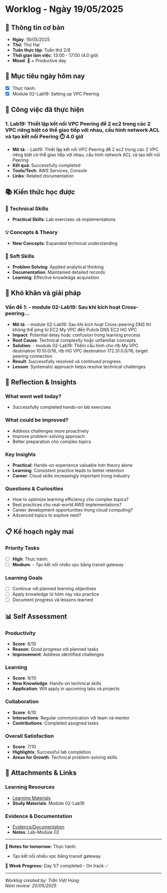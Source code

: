 # Worklog - Ngày 19/05/2025

## 📅 Thông tin cơ bản
- **Ngày**: 19/05/2025
- **Thứ**: Thứ Hai
- **Tuần thực tập**: Tuần thứ 2/8
- **Thời gian làm việc**: 13:00 - 17:00 (4.0 giờ)
- **Mood**: 🤔 + Productive day

## 🎯 Mục tiêu ngày hôm nay
- [x] Thực hành:
- [x] Module 02-Lab19: Setting up VPC Peering

## 💼 Công việc đã thực hiện

### 1. Lab19: Thiết lập kết nối VPC Peering để 2 ec2 trong các 2 VPC riêng biệt có thể giao tiếp với nhau, cấu hình network ACL và tạo kết nối Peering ⏱️ 4.0 giờ
- **Mô tả**: - Lab19: Thiết lập kết nối VPC Peering để 2 ec2 trong các 2 VPC riêng biệt có thể giao tiếp với nhau, cấu hình network ACL và tạo kết nối Peering
- **Kết quả**: Successfully completed
- **Tools/Tech**: AWS Services, Console
- **Links**: Related documentation

## 📚 Kiến thức học được

### 🔧 Technical Skills
- **Practical Skills**: Lab exercises và implementations

### 💡 Concepts & Theory
- **New Concepts**: Expanded technical understanding

### 🤝 Soft Skills
- **Problem Solving**: Applied analytical thinking
- **Documentation**: Maintained detailed records
- **Learning**: Effective knowledge acquisition

## 🚧 Khó khăn và giải pháp

### Vấn đề 1: - module 02-Lab19: Sau khi kích hoạt Cross-peering...
- **Mô tả**: - module 02-Lab19: Sau khi kích hoạt Cross-peering DNS thì không thể ping từ EC2 My VPC đến Pulicb DNS EC2 HG VPC
- **Impact**: Potential delay hoặc confusion trong learning process
- **Root Cause**: Technical complexity hoặc unfamiliar concepts
- **Solution**: - module 02-Lab19: Thêm cấu hình cho rtb My VPC destination 10.10.0/16, rtb HG VPC destination 172.31.0.0/16, target peering connection
- **Result**: Successfully resolved và continued progress
- **Lesson**: Systematic approach helps resolve technical challenges

## 💭 Reflection & Insights

### What went well today?
- Successfully completed hands-on lab exercises

### What could be improved?
- Address challenges more proactively
- Improve problem-solving approach
- Better preparation cho complex topics

### Key Insights
- **Practical**: Hands-on experience valuable hơn theory alone
- **Learning**: Consistent practice leads to better retention
- **Career**: Cloud skills increasingly important trong industry

### Questions & Curiosities
- How to optimize learning efficiency cho complex topics?
- Best practices cho real-world AWS implementations?
- Career development opportunities trong cloud computing?
- Advanced topics to explore next?

## 📋 Kế hoạch ngày mai

### Priority Tasks
- [ ] **High**: Thực hành:
- [ ] **Medium**: - Tạo kết nối nhiều vpc bằng transit gateway

### Learning Goals
- [ ] Continue với planned learning objectives
- [ ] Apply knowledge từ hôm nay vào practice
- [ ] Document progress và lessons learned

## 📊 Self Assessment

### Productivity
- **Score**: 8/10
- **Reason**: Good progress với planned tasks
- **Improvement**: Address identified challenges

### Learning
- **Score**: 9/10
- **New Knowledge**: Hands-on technical skills
- **Application**: Will apply in upcoming labs và projects

### Collaboration
- **Score**: 8/10
- **Interactions**: Regular communication với team và mentor
- **Contributions**: Completed assigned tasks

### Overall Satisfaction
- **Score**: 7/10
- **Highlights**: Successful lab completion
- **Areas for Growth**: Technical problem-solving skills

## 📎 Attachments & Links

### Learning Resources
- [Learning Materials](https://000019.awsstudygroup.com/)
- **Study Materials**: Module 02-Lab19
### Evidence & Documentation
- [Evidence/Documentation](https://docs.google.com/document/d/1r9OIZEbi22q93xsYsMynUMVxL7yWmuQoZgGXxbsYZBA/edit?usp=sharing)
- **Notes**: Lab-Module  02

---

**📝 Notes for tomorrow:**
Thực hành:
- Tạo kết nối nhiều vpc bằng transit gateway

**🎯 Week Progress:**
Day 1/7 completed - On track ✅

---
*Worklog created by: Trần Việt Hùng*  
*Next review: 20/05/2025*